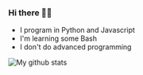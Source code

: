 ### Hi there 👋😀


- I program in Python and Javascript
- I'm learning some Bash
- I don't do advanced programming

![My github stats](https://github-readme-stats.vercel.app/api?username=pythoncoder8)
